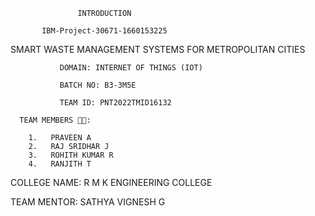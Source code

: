                    INTRODUCTION

           IBM-Project-30671-1660153225

 SMART WASTE MANAGEMENT SYSTEMS FOR METROPOLITAN CITIES

               DOMAIN: INTERNET OF THINGS (IOT)  

               BATCH NO: B3-3M5E

               TEAM ID: PNT2022TMID16132 

      TEAM MEMBERS 👨‍🎓: 

        1.	 PRAVEEN A
        2.	 RAJ SRIDHAR J
        3.	 ROHITH KUMAR R
        4.	 RANJITH T

COLLEGE NAME: R M K ENGINEERING COLLEGE

TEAM MENTOR: SATHYA VIGNESH G



 
